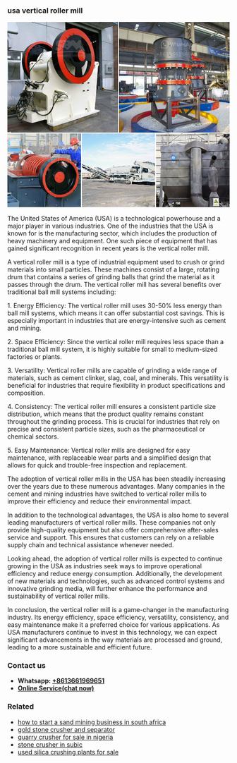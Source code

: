 <h3>usa vertical roller mill</h3><img src='1708323127.jpg' alt=''><p>The United States of America (USA) is a technological powerhouse and a major player in various industries. One of the industries that the USA is known for is the manufacturing sector, which includes the production of heavy machinery and equipment. One such piece of equipment that has gained significant recognition in recent years is the vertical roller mill.</p><p>A vertical roller mill is a type of industrial equipment used to crush or grind materials into small particles. These machines consist of a large, rotating drum that contains a series of grinding balls that grind the material as it passes through the drum. The vertical roller mill has several benefits over traditional ball mill systems including:</p><p>1. Energy Efficiency: The vertical roller mill uses 30-50% less energy than ball mill systems, which means it can offer substantial cost savings. This is especially important in industries that are energy-intensive such as cement and mining.</p><p>2. Space Efficiency: Since the vertical roller mill requires less space than a traditional ball mill system, it is highly suitable for small to medium-sized factories or plants.</p><p>3. Versatility: Vertical roller mills are capable of grinding a wide range of materials, such as cement clinker, slag, coal, and minerals. This versatility is beneficial for industries that require flexibility in product specifications and composition.</p><p>4. Consistency: The vertical roller mill ensures a consistent particle size distribution, which means that the product quality remains constant throughout the grinding process. This is crucial for industries that rely on precise and consistent particle sizes, such as the pharmaceutical or chemical sectors.</p><p>5. Easy Maintenance: Vertical roller mills are designed for easy maintenance, with replaceable wear parts and a simplified design that allows for quick and trouble-free inspection and replacement.</p><p>The adoption of vertical roller mills in the USA has been steadily increasing over the years due to these numerous advantages. Many companies in the cement and mining industries have switched to vertical roller mills to improve their efficiency and reduce their environmental impact.</p><p>In addition to the technological advantages, the USA is also home to several leading manufacturers of vertical roller mills. These companies not only provide high-quality equipment but also offer comprehensive after-sales service and support. This ensures that customers can rely on a reliable supply chain and technical assistance whenever needed.</p><p>Looking ahead, the adoption of vertical roller mills is expected to continue growing in the USA as industries seek ways to improve operational efficiency and reduce energy consumption. Additionally, the development of new materials and technologies, such as advanced control systems and innovative grinding media, will further enhance the performance and sustainability of vertical roller mills.</p><p>In conclusion, the vertical roller mill is a game-changer in the manufacturing industry. Its energy efficiency, space efficiency, versatility, consistency, and easy maintenance make it a preferred choice for various applications. As USA manufacturers continue to invest in this technology, we can expect significant advancements in the way materials are processed and ground, leading to a more sustainable and efficient future.</p><h3>Contact us</h3><ul><li><strong>Whatsapp:&nbsp;<a href="https://wa.me/8613661969651">+8613661969651</a></strong></li><li><a href="https://swt.shibang-china.com/?git&amp;zhl&amp;usa vertical roller mill"><strong>Online Service(chat now)</strong></a></li></ul><h3>Related</h3><ul><li><a href='how to start a sand mining business in south africa.md'>how to start a sand mining business in south africa</a></li><li><a href='gold stone crusher and separator.md'>gold stone crusher and separator</a></li><li><a href='quarry crusher for sale in nigeria.md'>quarry crusher for sale in nigeria</a></li><li><a href='stone crusher in subic.md'>stone crusher in subic</a></li><li><a href='used silica crushing plants for sale.md'>used silica crushing plants for sale</a></li></ul>